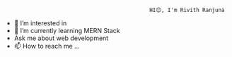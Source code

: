                                                   HI😊, I'm Rivith Ranjuna



- 👀 I’m interested in 
- 🌱 I’m currently learning MERN Stack
-  Ask me about web development
- 📫 How to reach me ...
 

<!---
Ranjuna120/Ranjuna120 is a ✨ special ✨ repository because its `README.md` (this file) appears on your GitHub profile.
You can click the Preview link to take a look at your changes.
--->

